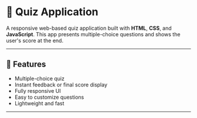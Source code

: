 # 🧠 Quiz Application

A responsive web-based quiz application built with **HTML**, **CSS**, and **JavaScript**. This app presents multiple-choice questions and shows the user's score at the end.

---

## 🚀 Features

- Multiple-choice quiz
- Instant feedback or final score display
- Fully responsive UI
- Easy to customize questions
- Lightweight and fast

---
